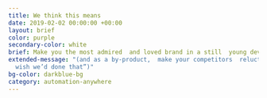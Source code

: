 ```yaml
---
title: We think this means
date: 2019-02-02 00:00:00 +00:00
layout: brief
color: purple
secondary-color: white
brief: Make you the most admired  and loved brand in a still  young developing sector
extended-message: "(and as a by-product,  make your competitors  reluctantly say...“We
  wish we’d done that”)"
bg-color: darkblue-bg
category: automation-anywhere
---
```


